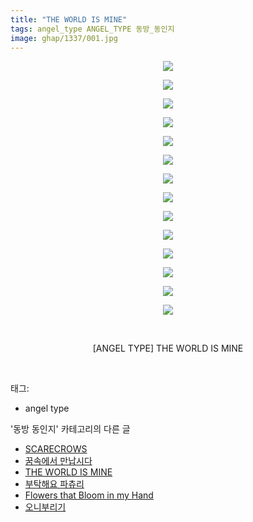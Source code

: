 ```yaml
---
title: "THE WORLD IS MINE"
tags: angel_type ANGEL_TYPE 동방_동인지
image: ghap/1337/001.jpg
---
```

<div class="article">
<p style="text-align: center; clear: none; float: none;"><img src="{{ site.nasurl }}/ghap/1337/001.jpg"/></p>
<p style="text-align: center; clear: none; float: none;"><img src="{{ site.nasurl }}/ghap/1337/002.jpg"/></p>
<p style="text-align: center; clear: none; float: none;"><img src="{{ site.nasurl }}/ghap/1337/003.jpg"/></p>
<p style="text-align: center; clear: none; float: none;"><img src="{{ site.nasurl }}/ghap/1337/004.jpg"/></p>
<p style="text-align: center; clear: none; float: none;"><img src="{{ site.nasurl }}/ghap/1337/005.jpg"/></p>
<p style="text-align: center; clear: none; float: none;"><img src="{{ site.nasurl }}/ghap/1337/006.jpg"/></p>
<p style="text-align: center; clear: none; float: none;"><img src="{{ site.nasurl }}/ghap/1337/007.jpg"/></p>
<p style="text-align: center; clear: none; float: none;"><img src="{{ site.nasurl }}/ghap/1337/008.jpg"/></p>
<p style="text-align: center; clear: none; float: none;"><img src="{{ site.nasurl }}/ghap/1337/009.jpg"/></p>
<p style="text-align: center; clear: none; float: none;"><img src="{{ site.nasurl }}/ghap/1337/010.jpg"/></p>
<p style="text-align: center; clear: none; float: none;"><img src="{{ site.nasurl }}/ghap/1337/011.jpg"/></p>
<p style="text-align: center; clear: none; float: none;"><img src="{{ site.nasurl }}/ghap/1337/012.jpg"/></p>
<p style="text-align: center; clear: none; float: none;"><img src="{{ site.nasurl }}/ghap/1337/013.jpg"/></p>
<p style="text-align: center; clear: none; float: none;"><img src="{{ site.nasurl }}/ghap/1337/014.jpg"/></p>
<p style="text-align: center; clear: none; float: none;"><br/></p>
<p style="text-align: center; clear: none; float: none;">[ANGEL TYPE] THE WORLD IS MINE</p>
<p><br/></p>
</div><div class="tagTrail">
<p>태그: </p>
<ul>
<li>angel type</li>
</ul>
</div><div class="another">
<p>'동방 동인지' 카테고리의 다른 글</p>
<ul>
<li><a href="/2016-08-04-ghap_1339">SCARECROWS</a></li>
<li><a href="/2016-08-04-ghap_1338">꿈속에서 만납시다</a></li>
<li><a href="/2016-08-04-ghap_1337">THE WORLD IS MINE</a></li>
<li><a href="/2016-08-03-ghap_1336">부탁해요 파츄리</a></li>
<li><a href="/2016-08-03-ghap_1335">Flowers that Bloom in my Hand</a></li>
<li><a href="/2016-08-03-ghap_1334">오니부리기</a></li>
</ul>
</div><div class="cb_module cb_fluid">
<div class="cb_wrt cb_profile">
</div><!-- commentList close -->
</div>